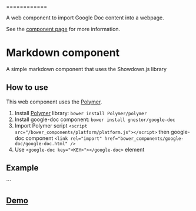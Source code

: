 <google-doc>
============

A web component to import Google Doc content into a webpage.

See the [component page](http://gnestor.github.io/google-doc) for more information.

# Markdown component

A simple markdown component that uses the Showdown.js library

## How to use

This web component uses the [Polymer](http://www.polymer-project.org).

1. Install [Polymer](http://www.polymer-project.org) library: `bower install Polymer/polymer`
2. Install google-doc component: `bower install gnestor/google-doc`
3. Import Polymer script `<script src="/bower_components/platform/platform.js"></script>` then google-doc component `<link rel="import" href="bower_components/google-doc/google-doc.html" />`
4. Use `<google-doc key="<KEY>"></google-doc>` element

## Example
`<google-doc key="1dOEs7hBddMhZsuOGJ7J8ku5FhYdD2Ox_iZo-v23j_Ho"></google-doc>``

## [Demo](http://gnestor.github.io/google-doc/demo.html)
